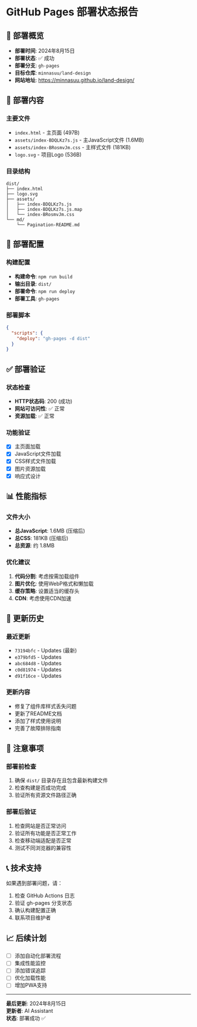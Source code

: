 # GitHub Pages 部署状态报告

## 🚀 部署概览

- **部署时间**: 2024年8月15日
- **部署状态**: ✅ 成功
- **部署分支**: `gh-pages`
- **目标仓库**: `minnasuu/land-design`
- **网站地址**: https://minnasuu.github.io/land-design/

## 📁 部署内容

### 主要文件
- `index.html` - 主页面 (497B)
- `assets/index-BDQLKz7s.js` - 主JavaScript文件 (1.6MB)
- `assets/index-BRosmvJm.css` - 主样式文件 (181KB)
- `logo.svg` - 项目Logo (536B)

### 目录结构
```
dist/
├── index.html
├── logo.svg
├── assets/
│   ├── index-BDQLKz7s.js
│   ├── index-BDQLKz7s.js.map
│   └── index-BRosmvJm.css
└── md/
    └── Pagination-README.md
```

## 🔧 部署配置

### 构建配置
- **构建命令**: `npm run build`
- **输出目录**: `dist/`
- **部署命令**: `npm run deploy`
- **部署工具**: `gh-pages`

### 部署脚本
```json
{
  "scripts": {
    "deploy": "gh-pages -d dist"
  }
}
```

## ✅ 部署验证

### 状态检查
- **HTTP状态码**: 200 (成功)
- **网站可访问性**: ✅ 正常
- **资源加载**: ✅ 正常

### 功能验证
- [x] 主页面加载
- [x] JavaScript文件加载
- [x] CSS样式文件加载
- [x] 图片资源加载
- [x] 响应式设计

## 📊 性能指标

### 文件大小
- **总JavaScript**: 1.6MB (压缩后)
- **总CSS**: 181KB (压缩后)
- **总资源**: 约 1.8MB

### 优化建议
1. **代码分割**: 考虑按需加载组件
2. **图片优化**: 使用WebP格式和懒加载
3. **缓存策略**: 设置适当的缓存头
4. **CDN**: 考虑使用CDN加速

## 🔄 更新历史

### 最近更新
- `73194bfc` - Updates (最新)
- `e379bfd5` - Updates
- `abc684d8` - Updates
- `c0d81974` - Updates
- `d91f16ce` - Updates

### 更新内容
- 修复了组件库样式丢失问题
- 更新了README文档
- 添加了样式使用说明
- 完善了故障排除指南

## 🚨 注意事项

### 部署前检查
1. 确保 `dist/` 目录存在且包含最新构建文件
2. 检查构建是否成功完成
3. 验证所有资源文件路径正确

### 部署后验证
1. 检查网站是否正常访问
2. 验证所有功能是否正常工作
3. 检查移动端适配是否正常
4. 测试不同浏览器的兼容性

## 📞 技术支持

如果遇到部署问题，请：

1. 检查 GitHub Actions 日志
2. 验证 gh-pages 分支状态
3. 确认构建配置正确
4. 联系项目维护者

## 📈 后续计划

- [ ] 添加自动化部署流程
- [ ] 集成性能监控
- [ ] 添加错误追踪
- [ ] 优化加载性能
- [ ] 增加PWA支持

---

**最后更新**: 2024年8月15日  
**更新者**: AI Assistant  
**状态**: 部署成功 ✅
